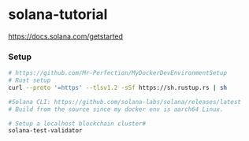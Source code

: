 # solana-tutorial
https://docs.solana.com/getstarted


### Setup
```sh
# https://github.com/Mr-Perfection/MyDockerDevEnvironmentSetup
# Rust setup
curl --proto '=https' --tlsv1.2 -sSf https://sh.rustup.rs | sh

#Solana CLI: https://github.com/solana-labs/solana/releases/latest
# Build from the source since my docker env is aarch64 Linux.

# Setup a localhost blockchain cluster#
solana-test-validator
```
